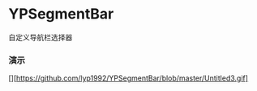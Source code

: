 # YPSegmentBar
自定义导航栏选择器

### 演示

[][https://github.com/lyp1992/YPSegmentBar/blob/master/Untitled3.gif]
